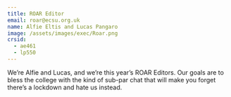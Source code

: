 ```yaml
---
title: ROAR Editor
email: roar@ecsu.org.uk
name: Alfie Eltis and Lucas Pangaro
image: /assets/images/exec/Roar.png
crsid:
  - ae461
  - lp550
---
```

We’re Alfie and Lucas, and we’re this year’s ROAR Editors. Our goals are to bless the college with the kind of sub-par chat that will make you forget there’s a lockdown and hate us instead.
